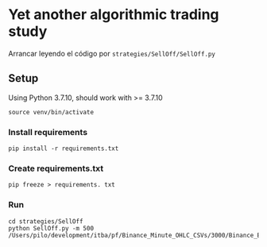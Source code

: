 # Yet another algorithmic trading study

Arrancar leyendo el código por `strategies/SellOff/SellOff.py`
## Setup
Using Python 3.7.10, should work with >= 3.7.10
```
source venv/bin/activate
```
### Install requirements
```
pip install -r requirements.txt
```
### Create requirements.txt
```
pip freeze > requirements. txt
```
### Run
```
cd strategies/SellOff
python SellOff.py -m 500 /Users/pilo/development/itba/pf/Binance_Minute_OHLC_CSVs/3000/Binance_BNBUSDT_minute_3000.csv
```